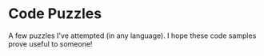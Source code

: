 # Code Puzzles

A few puzzles I've attempted (in any language). I hope these code samples prove useful to someone!
